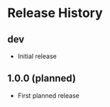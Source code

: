 Release History
===============

dev
---

* Initial release

1.0.0 (planned)
---------------

- First planned release